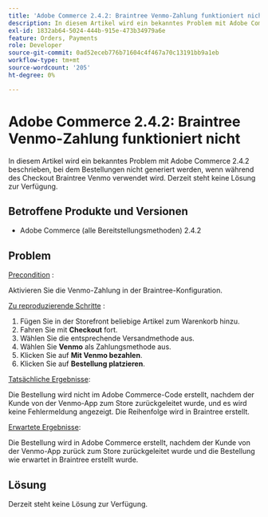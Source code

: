 ```yaml
---
title: 'Adobe Commerce 2.4.2: Braintree Venmo-Zahlung funktioniert nicht'
description: In diesem Artikel wird ein bekanntes Problem mit Adobe Commerce 2.4.2 beschrieben, bei dem Bestellungen nicht generiert werden, wenn während des Checkout Braintree Venmo verwendet wird. Derzeit steht keine Lösung zur Verfügung.
exl-id: 1832ab64-5024-444b-915e-473b34979a6e
feature: Orders, Payments
role: Developer
source-git-commit: 0ad52eceb776b71604c4f467a70c13191bb9a1eb
workflow-type: tm+mt
source-wordcount: '205'
ht-degree: 0%

---
```


# Adobe Commerce 2.4.2: Braintree Venmo-Zahlung funktioniert nicht

In diesem Artikel wird ein bekanntes Problem mit Adobe Commerce 2.4.2 beschrieben, bei dem Bestellungen nicht generiert werden, wenn während des Checkout Braintree Venmo verwendet wird. Derzeit steht keine Lösung zur Verfügung.

## Betroffene Produkte und Versionen

* Adobe Commerce (alle Bereitstellungsmethoden) 2.4.2

## Problem

<u>Precondition</u> :

Aktivieren Sie die Venmo-Zahlung in der Braintree-Konfiguration.

<u>Zu reproduzierende Schritte</u> :

1. Fügen Sie in der Storefront beliebige Artikel zum Warenkorb hinzu.
1. Fahren Sie mit **Checkout** fort.
1. Wählen Sie die entsprechende Versandmethode aus.
1. Wählen Sie **Venmo** als Zahlungsmethode aus.
1. Klicken Sie auf **Mit Venmo bezahlen**.
1. Klicken Sie auf **Bestellung platzieren**.

<u>Tatsächliche Ergebnisse</u>:

Die Bestellung wird nicht im Adobe Commerce-Code erstellt, nachdem der Kunde von der Venmo-App zum Store zurückgeleitet wurde, und es wird keine Fehlermeldung angezeigt. Die Reihenfolge wird in Braintree erstellt.

<u>Erwartete Ergebnisse</u>:

Die Bestellung wird in Adobe Commerce erstellt, nachdem der Kunde von der Venmo-App zurück zum Store zurückgeleitet wurde und die Bestellung wie erwartet in Braintree erstellt wurde.

## Lösung

Derzeit steht keine Lösung zur Verfügung.
